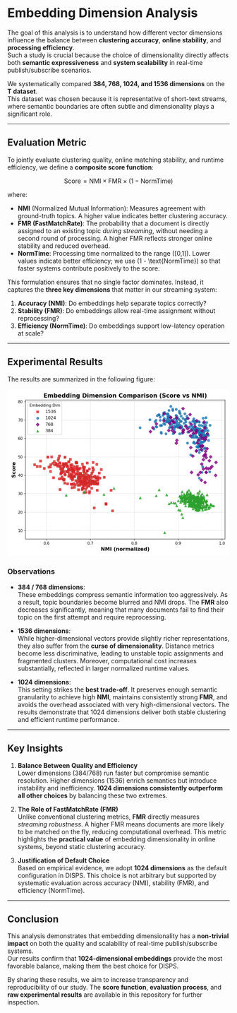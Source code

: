 # Embedding Dimension Analysis

The goal of this analysis is to understand how different vector dimensions influence the balance between **clustering accuracy**, **online stability**, and **processing efficiency**.  
Such a study is crucial because the choice of dimensionality directly affects both **semantic expressiveness** and **system scalability** in real-time publish/subscribe scenarios.

We systematically compared **384, 768, 1024, and 1536 dimensions** on the **T dataset**.  
This dataset was chosen because it is representative of short-text streams, where semantic boundaries are often subtle and dimensionality plays a significant role.

---

## Evaluation Metric

To jointly evaluate clustering quality, online matching stability, and runtime efficiency, we define a **composite score function**:

$$
\text{Score} = \text{NMI} \times \text{FMR} \times (1 - \text{NormTime})
$$

where:  

- **NMI** (Normalized Mutual Information): Measures agreement with ground-truth topics. A higher value indicates better clustering accuracy.  
- **FMR (FastMatchRate)**: The probability that a document is directly assigned to an existing topic *during streaming*, without needing a second round of processing. A higher FMR reflects stronger online stability and reduced overhead.  
- **NormTime**: Processing time normalized to the range \([0,1]\). Lower values indicate better efficiency; we use \(1 - \text{NormTime}\) so that faster systems contribute positively to the score.  

This formulation ensures that no single factor dominates. Instead, it captures the **three key dimensions** that matter in our streaming system:  
1. **Accuracy (NMI)**: Do embeddings help separate topics correctly?  
2. **Stability (FMR)**: Do embeddings allow real-time assignment without reprocessing?  
3. **Efficiency (NormTime)**: Do embeddings support low-latency operation at scale?

---

## Experimental Results

The results are summarized in the following figure:

<p align="center">
  <img src="./figs/embedding_score_vs_nmi.png" alt="Embedding Dimension Comparison" width="550"/>
</p>

### Observations

- **384 / 768 dimensions**:  
  These embeddings compress semantic information too aggressively. As a result, topic boundaries become blurred and NMI drops. The **FMR** also decreases significantly, meaning that many documents fail to find their topic on the first attempt and require reprocessing.  

- **1536 dimensions**:  
  While higher-dimensional vectors provide slightly richer representations, they also suffer from the **curse of dimensionality**. Distance metrics become less discriminative, leading to unstable topic assignments and fragmented clusters. Moreover, computational cost increases substantially, reflected in larger normalized runtime values.  

- **1024 dimensions**:  
  This setting strikes the **best trade-off**. It preserves enough semantic granularity to achieve high **NMI**, maintains consistently strong **FMR**, and avoids the overhead associated with very high-dimensional vectors. The results demonstrate that 1024 dimensions deliver both stable clustering and efficient runtime performance.

---

## Key Insights

1. **Balance Between Quality and Efficiency**  
   Lower dimensions (384/768) run faster but compromise semantic resolution. Higher dimensions (1536) enrich semantics but introduce instability and inefficiency. **1024 dimensions consistently outperform all other choices** by balancing these two extremes.  

2. **The Role of FastMatchRate (FMR)**  
   Unlike conventional clustering metrics, **FMR** directly measures *streaming robustness*. A higher FMR means documents are more likely to be matched on the fly, reducing computational overhead. This metric highlights the **practical value** of embedding dimensionality in online systems, beyond static clustering accuracy.  

3. **Justification of Default Choice**  
   Based on empirical evidence, we adopt **1024 dimensions** as the default configuration in DISPS. This choice is not arbitrary but supported by systematic evaluation across accuracy (NMI), stability (FMR), and efficiency (NormTime).

---

## Conclusion

This analysis demonstrates that embedding dimensionality has a **non-trivial impact** on both the quality and scalability of real-time publish/subscribe systems.  
Our results confirm that **1024-dimensional embeddings** provide the most favorable balance, making them the best choice for DISPS.  

By sharing these results, we aim to increase transparency and reproducibility of our study. The **score function**, **evaluation process**, and **raw experimental results** are available in this repository for further inspection.
